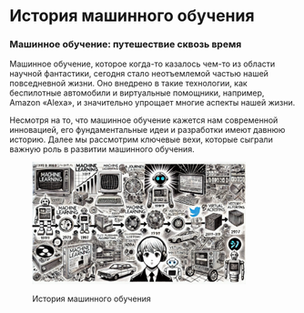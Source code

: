 # История машинного обучения

### Машинное обучение: путешествие сквозь время

Машинное обучение, которое когда-то казалось чем-то из области научной фантастики, сегодня стало неотъемлемой частью нашей повседневной жизни. Оно внедрено в такие технологии, как беспилотные автомобили и виртуальные помощники, например, Amazon «Alexa», и значительно упрощает многие аспекты нашей жизни.&#x20;

Несмотря на то, что машинное обучение кажется нам современной инновацией, его фундаментальные идеи и разработки имеют давнюю историю. Далее мы рассмотрим ключевые вехи, которые сыграли важную роль в развитии машинного обучения.

<div align="left"><figure><img src="../../../.gitbook/assets/image (44).png" alt="" width="375"><figcaption><p>История машинного обучения</p></figcaption></figure></div>
